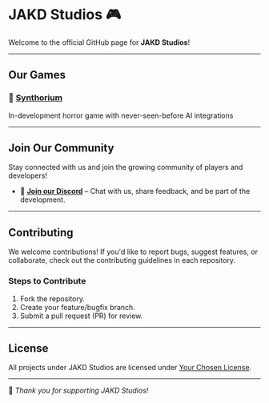 # JAKD Studios 🎮

Welcome to the official GitHub page for **JAKD Studios**!

---

## Our Games

### 🌟 [Synthorium](https://github.com/JAKD-Studios/Synthorium)
In-development horror game with never-seen-before AI integrations


---

## Join Our Community

Stay connected with us and join the growing community of players and developers!

- 💬 **[Join our Discord](https://discord.gg/your-discord-link)** – Chat with us, share feedback, and be part of the development.

---

## Contributing

We welcome contributions! If you'd like to report bugs, suggest features, or collaborate, check out the contributing guidelines in each repository.

### Steps to Contribute
1. Fork the repository.
2. Create your feature/bugfix branch.
3. Submit a pull request (PR) for review.

---

## License

All projects under JAKD Studios are licensed under [Your Chosen License](https://link-to-license).

---


💖 *Thank you for supporting JAKD Studios!*
